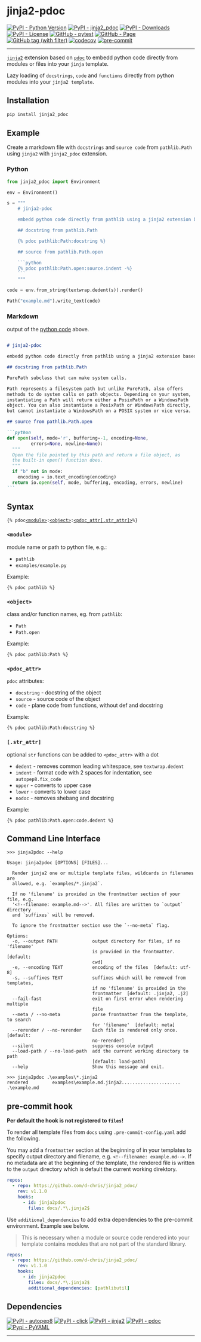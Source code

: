 # jinja2-pdoc

[![PyPI - Python Version](https://img.shields.io/pypi/pyversions/jinja2_pdoc)](https://pypi.org/project/jinja2_pdoc/)
[![PyPI - jinja2_pdoc](https://img.shields.io/pypi/v/jinja2_pdoc)](https://pypi.org/project/jinja2_pdoc/)
[![PyPI - Downloads](https://img.shields.io/pypi/dm/jinja2_pdoc)](https://pypi.org/project/jinja2_pdoc/)
[![PyPI - License](https://img.shields.io/pypi/l/jinja2_pdoc)](https://raw.githubusercontent.com/d-chris/jinja2_pdoc/main/LICENSE)
[![GitHub - pytest](https://img.shields.io/github/actions/workflow/status/d-chris/jinja2_pdoc/pytest.yml?logo=github&label=pytest)](https://github.com/d-chris/jinja2_pdoc/actions/workflows/pytest.yml)
[![GitHub - Page](https://img.shields.io/website?url=https%3A%2F%2Fd-chris.github.io%2Fjinja2_pdoc%2F&up_message=pdoc&logo=github&label=documentation)](https://d-chris.github.io/jinja2_pdoc)
[![GitHub tag (with filter)](https://img.shields.io/github/v/tag/d-chris/jinja2_pdoc?logo=github&label=github)](https://github.com/d-chris/jinja2_pdoc)
[![codecov](https://codecov.io/gh/d-chris/jinja2_pdoc/graph/badge.svg?token=19YB50ZL63)](https://codecov.io/gh/d-chris/jinja2_pdoc)
[![pre-commit](https://img.shields.io/badge/pre--commit-enabled-brightgreen?logo=pre-commit)](https://github.com/pre-commit/pre-commit)

---

[`jinja2`](https://www.pypi.org/project/jinja2) extension based on [`pdoc`](https://pypi.org/project/pdoc/) to embedd python code directly from modules or files into your `jinja` template.

Lazy loading of `docstrings`, `code` and `functions` directly from python modules into your `jinja2 template`.

## Installation

```cmd
pip install jinja2_pdoc
```

## Example

Create a markdown file with `docstrings` and `source code` from `pathlib.Path` using `jinja2` with `jinja2_pdoc` extension.

### Python

````python
from jinja2_pdoc import Environment

env = Environment()

s = """
    # jinja2-pdoc

    embedd python code directly from pathlib using a jinja2 extension based on pdoc

    ## docstring from pathlib.Path

    {% pdoc pathlib:Path:docstring %}

    ## source from pathlib.Path.open

    ```python
    {% pdoc pathlib:Path.open:source.indent -%}
    ```
    """

code = env.from_string(textwrap.dedent(s)).render()

Path("example.md").write_text(code)
````

### Markdown

output of the [python code](#python) above.

````markdown

# jinja2-pdoc

embedd python code directly from pathlib using a jinja2 extension based on pdoc

## docstring from pathlib.Path

PurePath subclass that can make system calls.

Path represents a filesystem path but unlike PurePath, also offers
methods to do system calls on path objects. Depending on your system,
instantiating a Path will return either a PosixPath or a WindowsPath
object. You can also instantiate a PosixPath or WindowsPath directly,
but cannot instantiate a WindowsPath on a POSIX system or vice versa.

## source from pathlib.Path.open

```python
def open(self, mode='r', buffering=-1, encoding=None,
         errors=None, newline=None):
  """
  Open the file pointed by this path and return a file object, as
  the built-in open() function does.
  """
  if "b" not in mode:
    encoding = io.text_encoding(encoding)
  return io.open(self, mode, buffering, encoding, errors, newline)
```
````

## Syntax

`{% pdoc`[`<module>`](#module)`:`[`<object>`](#object)`:`[`<pdoc_attr[.str_attr]>`](#pdoc_attr)`%}`

### `<module>`

module name or path to python file, e.g.:

- `pathlib`
- `examples/example.py`

Example:

```jinja2
{% pdoc pathlib %}
```

### `<object>`

class and/or function names, eg. from `pathlib`:

- `Path`
- `Path.open`

Example:

```jinja2
{% pdoc pathlib:Path %}
```

### `<pdoc_attr>`

`pdoc` attributes:

- `docstring` - docstring of the object
- `source` - source code of the object
- `code` - plane code from functions, without def and docstring

Example:

```jinja2
{% pdoc pathlib:Path:docstring %}
```

### `[.str_attr]`

optional `str` functions can be added to `<pdoc_attr>` with a dot

- `dedent` - removes common leading whitespace, see `textwrap.dedent`
- `indent` - format code with 2 spaces for indentation, see `autopep8.fix_code`
- `upper` - converts to upper case
- `lower` - converts to lower case
- `nodoc` - removes shebang and docstring

Example:

```jinja2
{% pdoc pathlib:Path.open:code.dedent %}
```

## Command Line Interface

```console
>>> jinja2pdoc --help

Usage: jinja2pdoc [OPTIONS] [FILES]...

  Render jinja2 one or multiple template files, wildcards in filenames are
  allowed, e.g. `examples/*.jinja2`.

  If no 'filename' is provided in the frontmatter section of your file, e.g.
  '<!--filename: example.md-->'. All files are written to `output` directory
  and `suffixes` will be removed.

  To ignore the frontmatter section use the `--no-meta` flag.

Options:
  -o, --output PATH             output directory for files, if no 'filename'
                                is provided in the frontmatter.  [default:
                                cwd]
  -e, --encoding TEXT           encoding of the files  [default: utf-8]
  -s, --suffixes TEXT           suffixes which will be removed from templates,
                                if no 'filename' is provided in the
                                frontmatter  [default: .jinja2, .j2]
  --fail-fast                   exit on first error when rendering multiple
                                file
  --meta / --no-meta            parse frontmatter from the template, to search
                                for 'filename'  [default: meta]
  --rerender / --no-rerender    Each file is rendered only once.  [default:
                                no-rerender]
  --silent                      suppress console output
  --load-path / --no-load-path  add the current working directory to path
                                [default: load-path]
  --help                        Show this message and exit.
```

```console
>>> jinja2pdoc .\examples\*.jinja2
rendered         examples\example.md.jinja2......................   .\example.md
```

## pre-commit hook

**Per default the hook is not registered to `files`!**

To render all template files from `docs` using `.pre-commit-config.yaml` add the following.

You may add a `frontmatter` section at the beginning of in your templates to specify output directory and filename, e.g. `<!--filename: example.md-->`. If no metadata are at the beginning of the  template, the rendered file is written to the `output` directory which is default the current working direktory.

```yaml
repos:
  - repo: https://github.com/d-chris/jinja2_pdoc/
    rev: v1.1.0
    hooks:
      - id: jinja2pdoc
        files: docs/.*\.jinja2$
```

Use `additional_dependencies` to add extra dependencies to the pre-commit environment. Example see below.

> This is necessary when a module or source code rendered into your template contains modules that are not part of the standard library.

```yaml
repos:
  - repo: https://github.com/d-chris/jinja2_pdoc/
    rev: v1.1.0
    hooks:
      - id: jinja2pdoc
        files: docs/.*\.jinja2$
        additional_dependencies: [pathlibutil]
```

## Dependencies

[![PyPI - autopep8](https://img.shields.io/pypi/v/autopep8?logo=pypi&logoColor=white&label=autopep8)](https://pypi.org/project/autopep8/)
[![PyPI - click](https://img.shields.io/pypi/v/click?logo=pypi&logoColor=white&label=click)](https://pypi.org/project/click/)
[![PyPI - jinja2](https://img.shields.io/pypi/v/jinja2?logo=jinja&logoColor=white&label=jinja2)](https://pypi.org/project/jinja2/)
[![PyPI - pdoc](https://img.shields.io/pypi/v/pdoc?logo=pypi&logoColor=white&label=pdoc)](https://pypi.org/project/pdoc/)
[![Pypi - PyYAML](https://img.shields.io/pypi/v/PyYAML?logo=pypi&logoColor=white&label=PyYAML)](https://pypi.org/project/PyYAML/)

---
